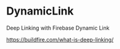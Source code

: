 # DynamicLink
Deep Linking with Firebase Dynamic Link 

https://buildfire.com/what-is-deep-linking/

